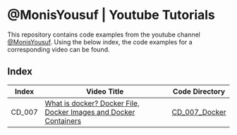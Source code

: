 # @MonisYousuf | Youtube Tutorials
This repository contains code examples from the youtube channel [@MonisYousuf](https://www.youtube.com/@MonisYousuf). Using the below index, the code examples for a corresponding video can be found.

## Index

| Index  | Video Title  | Code Directory  |
| ------- | --- | --- |
| CD_007| [What is docker? Docker File, Docker Images and Docker Containers](https://www.youtube.com/@MonisYousuf) | [CD_007_Docker](./CD_007_docker/) |
